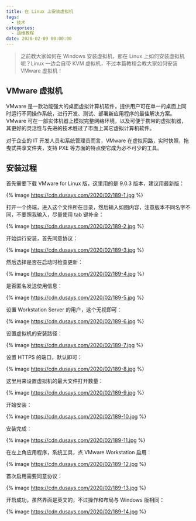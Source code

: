 ```yaml
---
title: 在 Linux 上安装虚拟机
tags:
  - 技术
categories:
  - 运维教程
date: 2020-02-09 00:00:00
---
```


> 之前教大家如何在 Windows 安装虚拟机，那在 Linux 上如何安装虚拟机呢？Linux 一边会自带 KVM 虚拟机，不过本篇教程会教大家如何安装 VMware 虚拟机！

<!-- more -->

## VMware 虚拟机

VMware 是一款功能强大的桌面虚拟计算机软件，提供用户可在单一的桌面上同时运行不同操作系统，进行开发、测试、部署新应用程序的最佳解决方案。VMware 可在一部实体机器上模拟完整网络环境，以及可便于携带的虚拟机器，其更好的灵活性与先进的技术胜过了市面上其它虚拟计算机软件。

对于企业的 IT 开发人员和系统管理员而言，VMware 在虚拟网路，实时快照，拖曳式共享文件夹，支持 PXE 等方面的特点使它成为必不可少的工具。

## 安装过程

首先需要下载 VMware for Linux 版，这里用的是 9.0.3 版本，建议用最新版：

{% image https://cdn.dusays.com/2020/02/189-1.jpg %}

打开一个终端，进入这个文件所在目录，然后输入如图内容，注意版本不同名字不同，不要照我输入，尽量使用 tab 键补全：

{% image https://cdn.dusays.com/2020/02/189-2.jpg %}

开始运行安装，首先同意协议：

{% image https://cdn.dusays.com/2020/02/189-3.jpg %}

然后选择是否在启动时检查更新：

{% image https://cdn.dusays.com/2020/02/189-4.jpg %}

是否匿名发送使用信息：

{% image https://cdn.dusays.com/2020/02/189-5.jpg %}

设置 Workstation Server 的用户，这个无视即可：

{% image https://cdn.dusays.com/2020/02/189-6.jpg %}

设置虚拟机的安装路径：

{% image https://cdn.dusays.com/2020/02/189-7.jpg %}

设置 HTTPS 的端口，默认即可：

{% image https://cdn.dusays.com/2020/02/189-8.jpg %}

这里用来设置虚拟机的最大文件打开数量：

{% image https://cdn.dusays.com/2020/02/189-9.jpg %}

开始安装：

{% image https://cdn.dusays.com/2020/02/189-10.jpg %}

安装完成：

{% image https://cdn.dusays.com/2020/02/189-11.jpg %}

在左上角应用程序，系统工具，点 VMware Workstation 启用：

{% image https://cdn.dusays.com/2020/02/189-12.jpg %}

首次启用需要同意协议：

{% image https://cdn.dusays.com/2020/02/189-13.jpg %}

开启成功，虽然界面是英文的，不过操作和布局与 Windows 版相同：

{% image https://cdn.dusays.com/2020/02/189-14.jpg %}
